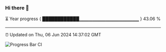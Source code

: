 ### Hi there 👋

⏳ Year progress { ████████████▁▁▁▁▁▁▁▁▁▁▁▁▁▁▁▁▁▁ } 43.06 %

---

⏰ Updated on Thu, 06 Jun 2024 14:37:02 GMT

![Progress Bar CI](https://github.com/IshwaranRudhara/GIT-ACTION/workflows/Progress%20Bar%20CI/badge.svg)
